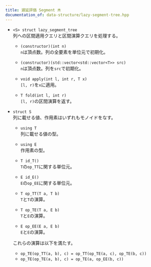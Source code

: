 ```yaml
---
title: 遅延評価 Segment 木
documentation_of: data-structure/lazy-segment-tree.hpp
---
```


- `<S> struct lazy_segment_tree`  
列への区間適用クエリと区間演算クエリを処理する。

  - `(constructor)(int n)`  
  `n`は頂点数。列の全要素を単位元で初期化。
  
  - `(constructor)(std::vector<std::vector<T>> src)`  
  `n`は頂点数。列を`src`で初期化。

  - `void apply(int l, int r, T x)`  
  `[l, r)`を`x`に適用。

  - `T fold(int l, int r)`  
  `[l, r)`の区間演算を返す。

- `struct S`  
列に載せる値、作用素はいずれもモノイドをなす。  
  
  - `using T`  
  列に載せる値の型。

  - `using E`  
  作用素の型。

  - `T id_T()`  
  `T`の`op_TT`に関する単位元。

  - `E id_E()`  
  `E`の`op_EE`に関する単位元。

  - `T op_TT(T a, T b)`  
  `T`と`T`の演算。

  - `T op_TE(T a, E b)`  
  `T`と`E`の演算。

  - `E op_EE(E a, E b)`  
  `E`と`E`の演算。  

  これらの演算は以下を満たす。  
  - `op_TE(op_TT(a, b), c) = op_TT(op_TE(a, c), op_TE(b, c))`
  - `op_TE(op_TE(a, b), c) = op_TE(a, op_EE(b, c))`
  